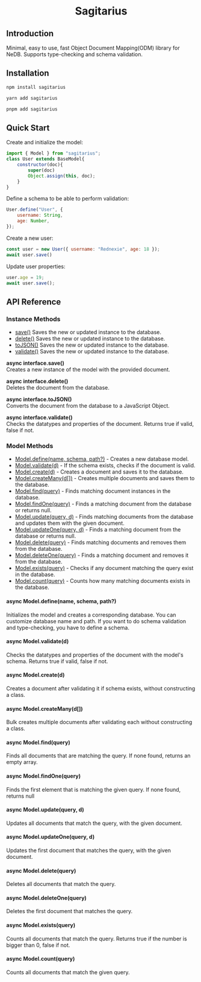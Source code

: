 <h1 align="center">Sagitarius</h1>

## Introduction


Minimal, easy to use, fast Object Document Mapping(ODM) library for NeDB. Supports type-checking and schema validation.


## Installation
```bash
npm install sagitarius
```
```bash
yarn add sagitarius
```
```bash
pnpm add sagitarius
```


## Quick Start
Create and initialize the model:
```js
import { Model } from "sagitarius";
class User extends BaseModel{
    constructor(doc){
        super(doc)
        Object.assign(this, doc);
    }
}
```
Define a schema to be able to perform validation:
```js
User.define("User", {
    username: String,
    age: Number,
});
```


Create a new user:

```js
const user = new User({ username: "Rednexie", age: 18 });
await user.save()
```


Update user properties:

```js
user.age = 19;
await user.save();
```

## API Reference

### Instance Methods
<ul>
<li><a href="#save">save()</a> Saves the new or updated instance to the database.</li>
<li><a href="#delete">delete()</a> Saves the new or updated instance to the database.</li>
<li><a href="#tojson">toJSON()</a> Saves the new or updated instance to the database.</li>
<li><a href="#validate">validate()</a> Saves the new or updated instance to the database.</li>
</ul>

<strong id="save">async interface.save()</strong>
<br>Creates a new instance of the model with the provided document.


<strong id="delete">async interface.delete()</strong>
<br>Deletes the document from the database.


<strong id="tojson">async interface.toJSON()</strong>
<br>Converts the document from the database to a JavaScript Object.


<strong id="validate">async interface.validate()</strong>
<br>Checks the datatypes and properties of the document. Returns true if valid, false if not.



### Model Methods

<ul>

<li><a href="#async-modeldefinename-schema-path" class="method-link">Model.define(name, schema, path?)</a> - Creates a new database model.</li>
<li><a href="#async-modelvalidated" class="method-link">Model.validate(d)</a> - If the schema exists, checks if the document is valid.</li>

<li><a href="#async-modelcreated" class="method-link">Model.create(d)</a> - Creates a document and saves it to the database.</li>
<li><a href="#async-modelcreatemanyd" class="method-link">Model.createMany(d[])</a> - Creates multiple documents and saves them to the database.</li>
<li><a href="#async-modelfindquery" class="method-link">Model.find(query)</a> - Finds matching document instances in the database.</li>
<li><a href="#async-modelfindonequery" class="method-link">Model.findOne(query)</a> - Finds a matching document from the database or returns null.</li>
<li><a href="#async-modelupdatequeryd" class="method-link">Model.update(query, d)</a> - Finds matching documents from the database and updates them with the given document.</li>
<li><a href="#async-modelupdateonequeryd" class="method-link">Model.updateOne(query, d)</a> - Finds a matching document from the database or returns null.</li>
<li><a href="#async-modeldeletequery" class="method-link">Model.delete(query)</a> - Finds matching documents and removes them from the database.</li>
<li><a href="#async-modeldeleteonequery" class="method-link">Model.deleteOne(query)</a> - Finds a matching document and removes it from the database.</li>
<li><a href="#async-modelexistsquery" class="method-link">Model.exists(query)</a> - Checks if any document matching the query exist in the database.</li>
<li><a href="#async-modelcountquery" class="method-link">Model.count(query)</a> - Counts how many matching documents exists in the database.</li>
</ul>



<h4 id="modeldefine">async Model.define(name, schema, path?)</h4>
<p>Initializes the model and creates a corresponding database. You can customize database name and path. If you want to do schema validation and type-checking, you have to define a schema.</p>

<h4 id="modelvalidate">async Model.validate(d)</h4>
<p>Checks the datatypes and properties of the document with the model's schema. Returns true if valid, false if not.</p>
<h4 id="modelcreate">async Model.create(d)</h4>
<p>Creates a document after validating it if schema exists, without constructing a class.</p>
<h4 id="modelcreatemany">async Model.createMany(d[])</h4>
<p>Bulk creates multiple documents after validating each without constructing a class.</p>
<h4 id="modelfind">async Model.find(query)</h4>
<p>Finds all documents that are matching the query. If none found, returns an empty array.</p>
<h4 id="modelfindone">async Model.findOne(query)</h4>
<p>Finds the first element that is matching the given query. If none found, returns null</p>
<h4 id="modelupdate">async Model.update(query, d)</h4>
<p>Updates all documents that match the query, with the given document.</p>
<h4 id="modelupdateone">async Model.updateOne(query, d)</h4>
<p>Updates the first document that matches the query, with the given document.</p>
<h4 id="modeldelete">async Model.delete(query)</h4>
<p>Deletes all documents that match the query.</p>
<h4 id="modeldeleteone">async Model.deleteOne(query)</h4>
<p>Deletes the first document that matches the query.</p>
<h4 id="modelexists">async Model.exists(query)</h4>
<p>Counts all documents that match the query. Returns true if the number is bigger than 0, false if not.</p>
<h4 id="modelcount">async Model.count(query)</h4>
<p>Counts all documents that match the given query.</p>

